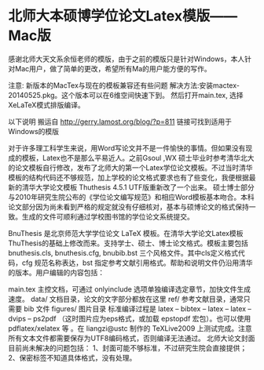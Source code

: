 # 北师大本硕博学位论文Latex模版——Mac版
感谢北师大天文系余恒老师的模版，由于之前的模版只是针对Windows，本人针对Mac用户，做了简单的更改，希望所有Ma的用户能方便的写作。

注意: 新版本的MacTex与现在的模板兼容还有些问题
解决方法:安装mactex-20140525.pkg。这个版本可以在6维空间快速下到。
然后打开main.tex, 选择XeLaTeX模式排版编译。

以下说明 搬运自 http://gerry.lamost.org/blog/?p=811 链接可找到适用于Windows的模版

对于许多理工科学生来说，用Word写论文并不是一件愉快的事情。但如果没有现成的模板，Latex也不是那么平易近人。之前Gsoul ,WX 硕士毕业时参考清华北大的论文模板自行修改，发布了北师大的第一个Latex学位论文模板。不过当时清华模板的结构代码还不够规范，加上学校的论文格式要求也有了些变化，我便根据最新的清华大学论文模板 Thuthesis 4.5.1 UTF版重新改了一个出来。 硕士博士部分与2010年研究生院公布的《学位论文编写规范》和相应Word模板基本吻合。本科论文部分因为尚未看到严格的规定就没有仔细核对，基本与硕博论文的格式保持一致。生成的文件可顺利通过学校图书馆的学位论文系统提交。

BnuThesis 是北京师范大学学位论文 LaTeX 模板。在清华大学论文Latex模板ThuThesis的基础上修改而来。支持学士、硕士、博士论文格式。模板主要包括 bnuthesis.cls, bnuthesis.cfg, bnubib.bst 三个风格文件。其中cls定义格式代码，cfg 规范名称表达，bst 指定参考文献引用格式。帮助和说明文件仍沿用清华的版本。用户编辑的内容包括：

main.tex 主控文档，可通过 onlyinclude 选项单独编译选定章节，加快文件生成速度。
data/ 文档目录，论文的文字部分都放在这里
ref/ 参考文献目录，通常只需要 bib 文件
figures/ 图片目录
标准编译过程是 latex – bibtex – latex – latex – dvips – ps2pdf （这时图片应为eps格式，或加载 epstopdf 宏包）。也可以使用 pdflatex/xelatex 等 。在 liangzi@ustc 制作的 TeXLive2009 上测试完成。注意所有文本文件都需要保存为UTF8编码格式，否则编译无法通过。
北师大论文封面
目前尚未解决的问题包括：
1、封面可能不够标准，不过研究生院会直接提供；
2、保密标签不知道具体格式，没有处理。
